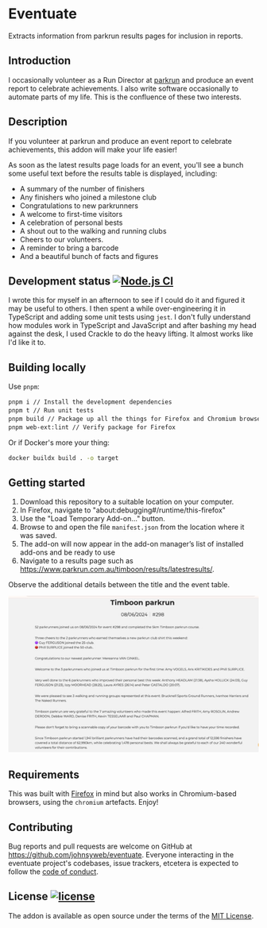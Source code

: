 # Eventuate

Extracts information from parkrun results pages for inclusion in reports.

## Introduction

I occasionally volunteer as a Run Director at [parkrun](https://parkrun.com.au/)
and produce an event report to celebrate achievements. I also write software
occasionally to automate parts of my life. This is the confluence of these two
interests.

## Description

If you volunteer at parkrun and produce an event report to celebrate
achievements, this addon will make your life easier!

As soon as the latest results page loads for an event, you'll see a bunch some
useful text before the results table is displayed, including:

- A summary of the number of finishers
- Any finishers who joined a milestone club
- Congratulations to new parkrunners
- A welcome to first-time visitors
- A celebration of personal bests
- A shout out to the walking and running clubs
- Cheers to our volunteers.
- A reminder to bring a barcode
- And a beautiful bunch of facts and figures

## Development status [![Node.js CI](https://github.com/johnsyweb/eventuate/actions/workflows/node.js.yml/badge.svg)](https://github.com/johnsyweb/eventuate/actions/workflows/node.js.yml)

I wrote this for myself in an afternoon to see if I could do it and figured it
may be useful to others. I then spent a while over-engineering it in TypeScript
and adding some unit tests using `jest`. I don't fully understand how modules
work in TypeScript and JavaScript and after bashing my head against the desk, I
used Crackle to do the heavy lifting. It almost works like I'd like it to.

## Building locally

Use `pnpm`:

```sh
pnpm i // Install the development dependencies
pnpm t // Run unit tests
pnpm build // Package up all the things for Firefox and Chromium browsers
pnpm web-ext:lint // Verify package for Firefox
```

Or if Docker's more your thing:

```sh
docker buildx build . -o target
```

## Getting started

1. Download this repository to a suitable location on your computer.
1. In Firefox, navigate to "about:debugging#/runtime/this-firefox"
1. Use the "Load Temporary Add-on..." button.
1. Browse to and open the file `manifest.json` from the location where it was saved.
1. The add-on will now appear in the add-on manager’s list of installed add-ons and be ready to use
1. Navigate to a results page such as <https://www.parkrun.com.au/timboon/results/latestresults/>.

Observe the additional details between the title and the event table.

![Sample Screenshot](./assets/screenshot.jpg)

## Requirements

This was built with [Firefox](https://mozilla.org/firefox) in mind but also
works in Chromium-based browsers, using the `chromium` artefacts. Enjoy!

## Contributing

Bug reports and pull requests are welcome on GitHub at
<https://github.com/johnsyweb/eventuate>. Everyone interacting in the eventuate project's codebases, issue trackers, etcetera is expected to follow the [code of
conduct](https://github.com/johnsyweb/eventuate/blob/main/CODE_OF_CONDUCT.md).

## License [![license](https://img.shields.io/github/license/mashape/apistatus.svg?style=flat-square)](https://github.com/johnsyweb/eventuate/blob/HEAD/LICENSE.txt)

The addon is available as open source under the terms of the [MIT License](https://opensource.org/licenses/MIT).
